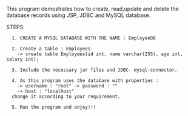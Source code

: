 This program demostrates how to create, read,update and delete the database records using JSP, JDBC and MySQL database.

STEPS:

      1. CREATE A MYSQL DATABASE WITH THE NAME : EmployeeDB
      
      2. Create a table : Employees 
        -> create table Employees(id int, name varchar(255), age int, salary int);
        
      3. Include the necessary jar files and JDBC- mysql-connector.
      
      4. As this program uses the database with properties : 
        -> username : "root" -> password : "" 
        -> host : "localhost" 
      change it according to your requirement.
      
      5. Run the program and enjoy!!!

